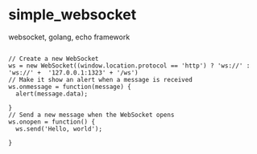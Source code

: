 # simple_websocket
websocket, golang, echo framework 


```

// Create a new WebSocket
ws = new WebSocket((window.location.protocol == 'http') ? 'ws://' : 'ws://' +  '127.0.0.1:1323' + '/ws')
// Make it show an alert when a message is received
ws.onmessage = function(message) {
  alert(message.data);

}
// Send a new message when the WebSocket opens
ws.onopen = function() {
  ws.send('Hello, world');

}


```
